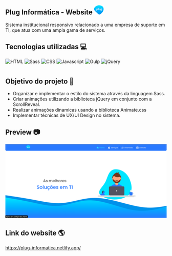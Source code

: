 ## Plug Informática - Website <img width="30px" src="./img/logo/logo.svg">

Sistema institucional responsivo relacionado a uma empresa de suporte em TI, que atua com uma ampla gama de serviços.

## Tecnologias utilizadas 💻
<div style="display: flex; gap: 4px; flex-wrap: wrap">
    <img src="https://img.shields.io/badge/HTML-dedede?style=for-the-badge&logo=html5" height="28" alt="HTML">
    <img src="https://img.shields.io/badge/Sass-CC6699?style=for-the-badge&logo=sass&logoColor=white" height="28" alt="Sass">
    <img src="https://img.shields.io/badge/CSS-1572B6?style=for-the-badge&logo=css3" height="28" alt="CSS">
    <img src="https://img.shields.io/badge/JavaScript-F7DF1E?style=for-the-badge&logo=javascript&logoColor=black" height="28" alt="Javascript">
    <img src="https://img.shields.io/badge/Gulp-CF4647?style=for-the-badge&logo=gulp&logoColor=white" height="28" alt="Gulp">
       <img src="https://img.shields.io/badge/jQuery-5b5b5b?style=for-the-badge&logo=jquery&logoColor=white" height="28" alt="jQuery">
</div>

## Objetivo do projeto 🚀

- Organizar e implementar o estilo do sistema através da linguagem Sass.
- Criar animações utilizando a biblioteca jQuery em conjunto com a ScrollReveal.
- Realizar animações dinamicas usando a biblioteca Animate.css
- Implementar técnicas de UX/UI Design no sistema.

## Preview 📷

<img src="./img/preview/page-preview.png">

## Link do website 🌎

https://plug-informatica.netlify.app/
